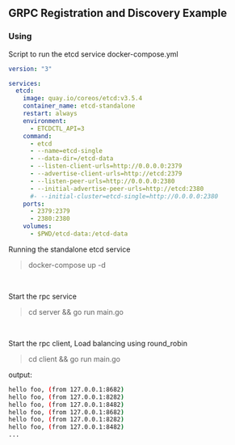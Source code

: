## GRPC Registration and Discovery Example

### Using

Script to run the etcd service docker-compose.yml

```yaml
version: "3"

services:
  etcd:
    image: quay.io/coreos/etcd:v3.5.4
    container_name: etcd-standalone
    restart: always
    environment:
      - ETCDCTL_API=3
    command:
      - etcd
      - --name=etcd-single
      - --data-dir=/etcd-data
      - --listen-client-urls=http://0.0.0.0:2379
      - --advertise-client-urls=http://etcd:2379
      - --listen-peer-urls=http://0.0.0.0:2380
      - --initial-advertise-peer-urls=http://etcd:2380
      #- --initial-cluster=etcd-single=http://0.0.0.0:2380
    ports:
      - 2379:2379
      - 2380:2380
    volumes:
      - $PWD/etcd-data:/etcd-data
```

Running the standalone etcd service

> docker-compose up -d

<br>

 Start the rpc service

> cd server && go run main.go

<br>

Start the rpc client, Load balancing using round_robin

> cd client && go run main.go

output: 

```bash
hello foo, (from 127.0.0.1:8682)
hello foo, (from 127.0.0.1:8282)
hello foo, (from 127.0.0.1:8482)
hello foo, (from 127.0.0.1:8682)
hello foo, (from 127.0.0.1:8282)
hello foo, (from 127.0.0.1:8482)
...
```
